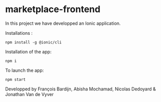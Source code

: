 # marketplace-frontend

In this project we have developped an Ionic application.

Installations :

```
npm install -g @ionic/cli
```

Installation of the app:

```
npm i
```

To launch the app: 

```
npm start
```

Developped by François Bardijn, Abisha Mochamad, Nicolas Dedoyard & Jonathan Van de Vyver
